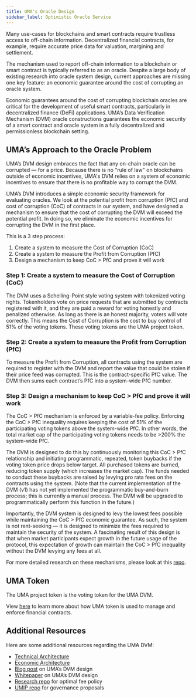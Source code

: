 ```yaml
---
title: UMA's Oracle Design
sidebar_label: Optimistic Oracle Service
---
```


Many use-cases for blockchains and smart contracts require trustless access to off-chain information.
Decentralized financial contracts, for example, require accurate price data for valuation, margining and settlement.

The mechanism used to report off-chain information to a blockchain or smart contract is typically referred to as an oracle.
Despite a large body of existing research into oracle system design, current approaches are missing one key feature: an economic guarantee around the cost of corrupting an oracle system.

Economic guarantees around the cost of corrupting blockchain oracles are critical for the development of useful smart contracts, particularly in decentralized finance (DeFi) applications.
UMA’s Data Verification Mechanism (DVM) oracle constructions guarantees the economic security of a smart contract and oracle system in a fully decentralized and permissionless blockchain setting.

## UMA’s Approach to the Oracle Problem

UMA’s DVM design embraces the fact that any on-chain oracle can be corrupted — for a price.
Because there is no "rule of law" on blockchains outside of economic incentives, UMA's DVM relies on a system of economic incentives to ensure that there is no profitable way to corrupt the DVM.

UMA’s DVM introduces a simple economic security framework for evaluating oracles.
We look at the potential profit from corruption (PfC) and cost of corruption (CoC) of contracts in our system, and have designed a mechanism to ensure that the cost of corrupting the DVM will exceed the potential profit.
In doing so, we eliminate the economic incentives for corrupting the DVM in the first place.

This is a 3 step process:

1. Create a system to measure the Cost of Corruption (CoC)
1. Create a system to measure the Profit from Corruption (PfC)
1. Design a mechanism to keep CoC > PfC and prove it will work

### Step 1: Create a system to measure the Cost of Corruption (CoC)

The DVM uses a Schelling-Point style voting system with tokenized voting rights.
Tokenholders vote on price requests that are submitted by contracts registered with it, and they are paid a reward for voting honestly and penalized otherwise.
As long as there is an honest majority, voters will vote correctly.
This means the Cost of Corruption is the cost to buy control of 51% of the voting tokens.
These voting tokens are the UMA project token.

### Step 2: Create a system to measure the Profit from Corruption (PfC)

To measure the Profit from Corruption, all contracts using the system are required to register with the DVM and report the value that could be stolen if their price feed was corrupted.
This is the contract-specific PfC value.
The DVM then sums each contract’s PfC into a system-wide PfC number.

### Step 3: Design a mechanism to keep CoC > PfC and prove it will work

The CoC > PfC mechanism is enforced by a variable-fee policy.
Enforcing the CoC > PfC inequality requires keeping the cost of 51% of the participating voting tokens above the system-wide PfC.
In other words, the total market cap of the participating voting tokens needs to be >200% the system-wide PfC.

The DVM is designed to do this by continuously monitoring this CoC > PfC relationship and initiating programmatic, repeated, token buybacks if the voting token price drops below target.
All purchased tokens are burned, reducing token supply (which increases the market cap).
The funds needed to conduct these buybacks are raised by levying pro rata fees on the contracts using the system.
(Note that the current implementation of the DVM (v1) has not yet implemented the programmatic buy-and-burn process; this is currently a manual process. The DVM will be upgraded to programmatically perform this function in the future.)

Importantly, the DVM system is designed to levy the lowest fees possible while maintaining the CoC > PfC economic guarantee.
As such, the system is not rent-seeking — it is designed to minimize the fees required to maintain the security of the system.
A fascinating result of this design is that when market participants expect growth in the future usage of the protocol, this expectation of growth can maintain the CoC > PfC inequality without the DVM levying any fees at all.

For more detailed research on these mechanisms, please look at this [repo](https://github.com/UMAprotocol/research).

## UMA Token

The UMA project token is the voting token for the UMA DVM. 

View [here](https://docs.umaproject.org/uma-tokenholders/uma-holders) to learn more about how UMA token is used to manage and enforce financial contracts. 

## Additional Resources

Here are some additional resources regarding the UMA DVM:

- [Technical Architecture](oracle/tech-architecture.md)
- [Economic Architecture](oracle/econ-architecture.md)
- [Blog post](https://medium.com/uma-project/umas-data-verification-mechanism-3c5342759eb8) on UMA’s DVM design
- [Whitepaper](https://github.com/UMAprotocol/whitepaper/blob/master/UMA-DVM-oracle-whitepaper.pdf) on UMA’s DVM design
- [Research repo](https://github.com/UMAprotocol/research) for optimal fee policy
- [UMIP repo](https://github.com/UMAprotocol/UMIPs) for governance proposals